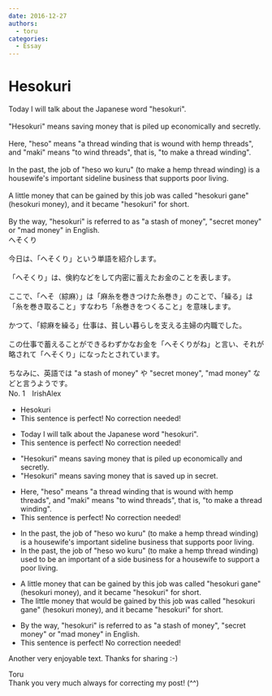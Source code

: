 ```yaml
---
date: 2016-12-27
authors:
  - toru
categories:
  - Essay
---
```


<h1 id="subject_show">Hesokuri</h1>
<div class="date" hidden>Dec 27, 2016 22:58</div>
<div id="post"><div id="body_show_ori">
Today I will talk about the Japanese word "hesokuri".<br/><br/>"Hesokuri" means saving money that is piled up economically and secretly.<br/><br/>Here, "heso" means "a thread winding that is wound with hemp threads", and "maki" means "to wind threads", that is, "to make a thread winding".<br/><br/>In the past, the job of "heso wo kuru" (to make a hemp thread winding) is a housewife's important sideline business that supports poor living.<br/><br/>A little money that can be gained by this job was called "hesokuri gane" (hesokuri money), and it became "hesokuri" for short.<br/><br/>By the way, "hesokuri" is referred to as "a stash of money", "secret money" or "mad money" in English.
</div></div>

<!-- more -->

<div id="post_ja"><div id="body_show_mo">
へそくり<br/><br/>今日は、「へそくり」という単語を紹介します。<br/><br/>「へそくり」は、倹約などをして内密に蓄えたお金のことを表します。<br/><br/>ここで、「へそ（綜麻）」は「麻糸を巻きつけた糸巻き」のことで、「繰る」は「糸を巻き取ること」すなわち「糸巻きをつくること」を意味します。<br/><br/>かつて、「綜麻を繰る」仕事は、貧しい暮らしを支える主婦の内職でした。<br/><br/>この仕事で蓄えることができるわずかなお金を「へそくりがね」と言い、それが略されて「へそくり」になったとされています。<br/><br/>ちなみに、英語では "a stash of money" や "secret money", "mad money" などと言うようです。
</div></div>
<div id="block"><div class="first_name"> No. 1　<span class="just_name">IrishAlex</span></div><div id="block2">
<ul class="correction_field">
<li class="incorrect">Hesokuri</li>
<li class="corrected perfect">This sentence is perfect! No correction needed!</li>
</ul>
<ul class="correction_field">
<li class="incorrect">Today I will talk about the Japanese word "hesokuri".</li>
<li class="corrected perfect">This sentence is perfect! No correction needed!</li>
</ul>
<ul class="correction_field">
<li class="incorrect">"Hesokuri" means saving money that is piled up economically and secretly.</li>
<li class="corrected correct">
"Hesokuri" means saving money that is saved up <span class="f_blue">in secret</span>.
</li>
</ul>
<ul class="correction_field">
<li class="incorrect">Here, "heso" means "a thread winding that is wound with hemp threads", and "maki" means "to wind threads", that is, "to make a thread winding".</li>
<li class="corrected perfect">This sentence is perfect! No correction needed!</li>
</ul>
<ul class="correction_field">
<li class="incorrect">In the past, the job of "heso wo kuru" (to make a hemp thread winding) is a housewife's important sideline business that supports poor living.</li>
<li class="corrected correct">
In the past, the job of "heso wo kuru" (to make a hemp thread winding) <span class="f_blue">used to be an important of a side business for a </span>housewife <span class="f_blue">to support a </span>poor living.
</li>
</ul>
<ul class="correction_field">
<li class="incorrect">A little money that can be gained by this job was called "hesokuri gane" (hesokuri money), and it became "hesokuri" for short.</li>
<li class="corrected correct">
<span class="f_blue">The </span>little money that <span class="f_blue">would </span>be gained by this job was called "hesokuri gane" (hesokuri money), and it became "hesokuri" for short.
</li>
</ul>
<ul class="correction_field">
<li class="incorrect">By the way, "hesokuri" is referred to as "a stash of money", "secret money" or "mad money" in English.</li>
<li class="corrected perfect">This sentence is perfect! No correction needed!</li>
</ul>
<p class="comment_small">
 Another very enjoyable text. Thanks for sharing :-)
</p>

</div><div class="name"><span class="just_name">Toru</span><br>
Thank you very much always for correcting my post! (^^)
</div>
</div>
